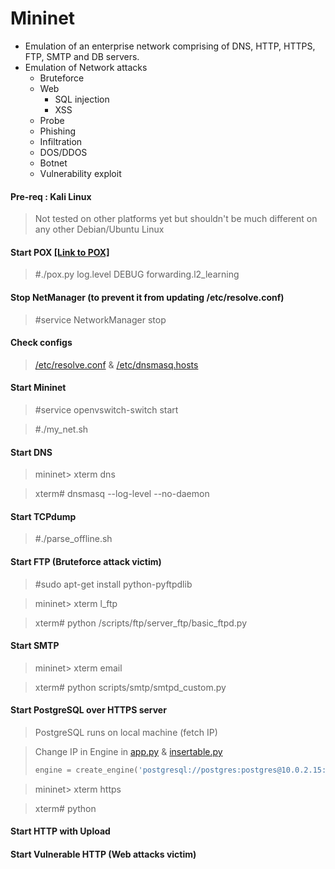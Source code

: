 # Mininet
* Emulation of an enterprise network comprising of DNS, HTTP, HTTPS, FTP, SMTP and DB servers.
* Emulation of Network attacks
  * Bruteforce
  * Web
    * SQL injection
    * XSS
  * Probe
  * Phishing
  * Infiltration
  * DOS/DDOS
  * Botnet
  * Vulnerability exploit
  
#### Pre-req : Kali Linux
> Not tested on other platforms yet but shouldn't be much different on any other Debian/Ubuntu Linux

#### Start POX [[Link to POX]](https://github.com/noxrepo/pox "POX Repo")
> #./pox.py log.level DEBUG forwarding.l2_learning

#### Stop NetManager (to prevent it from updating /etc/resolve.conf)
> #service NetworkManager stop

#### Check configs
> [/etc/resolve.conf](/resolve.conf) & [/etc/dnsmasq.hosts](/dnsmasq.hosts)

#### Start Mininet
> #service openvswitch-switch start

> #./my_net.sh

#### Start DNS
> mininet> xterm dns

> xterm# dnsmasq --log-level --no-daemon

#### Start TCPdump
> #./parse_offline.sh

#### Start FTP (Bruteforce attack victim)
> #sudo apt-get install python-pyftpdlib

> mininet> xterm l_ftp

> xterm# python /scripts/ftp/server_ftp/basic_ftpd.py

#### Start SMTP
> mininet> xterm email

> xterm# python scripts/smtp/smtpd_custom.py

#### Start PostgreSQL over HTTPS server
> PostgreSQL runs on local machine (fetch IP)

> Change IP in Engine in [app.py](scripts/http_postgre/app.py) & [insertable.py](/scripts/http_postgre/insertable.py)
> ```python
> engine = create_engine('postgresql://postgres:postgres@10.0.2.15:5432/test', echo=True)
> ```

> mininet> xterm https

> xterm# python 

#### Start HTTP with Upload

#### Start Vulnerable HTTP (Web attacks victim)
